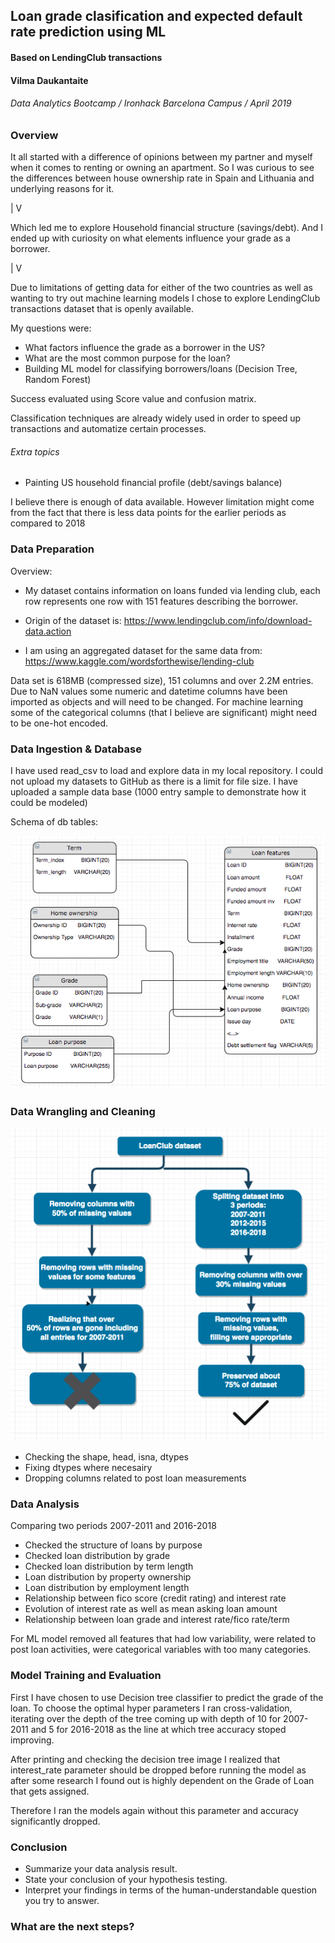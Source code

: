 ## Loan grade clasification and expected default rate prediction using ML
#### Based on LendingClub transactions

#### Vilma Daukantaite
###### Data Analytics Bootcamp / Ironhack Barcelona Campus / April 2019

### Overview

It all started with a difference of opinions between my partner and myself when it comes to renting or owning an apartment. So I was curious to see the differences between house ownership rate in Spain and Lithuania and underlying reasons for it. 

  |
  V

Which led me to explore Household financial structure (savings/debt). And I ended up with curiosity on what elements influence your grade as a borrower. 

  |
  V


Due to limitations of getting data for either of the two countries as well as wanting to try out machine learning models I chose to explore LendingClub transactions dataset that is openly available. 


My questions were:

* What factors influence the grade as a borrower in the US?
* What are the most common purpose for the loan?
* Building ML model for classifying borrowers/loans (Decision Tree, Random Forest)

Success evaluated using Score value and confusion matrix.

Classification techniques are already widely used in order to speed up transactions and automatize certain processes. 


###### Extra topics

* Painting US household financial profile (debt/savings balance) 


I believe there is enough of data available. However limitation might come from the fact that there is less data points for the earlier periods as compared to 2018



### Data Preparation

Overview:
* My dataset contains information on loans funded via lending club, each row represents one row with 151 features describing the borrower.

* Origin of the dataset is:
https://www.lendingclub.com/info/download-data.action
* I am using an aggregated dataset for the same data from:
https://www.kaggle.com/wordsforthewise/lending-club

Data set is 618MB (compressed size), 151 columns and over 2.2M entries. Due to NaN values some numeric and datetime columns have been imported as objects and will need to be changed. For machine learning some of the categorical columns (that I believe are significant) might need to be one-hot encoded.


### Data Ingestion & Database


I have used read_csv to load and explore data in my local repository. I could not upload my datasets to GitHub as there is a limit for file size. I have uploaded a sample data base (1000 entry sample to demonstrate how it could be modeled)

Schema of db tables:

![alt text](https://github.com/VilmaDaukantaite/final_project/blob/master/DB_schema.png)

### Data Wrangling and Cleaning

![alt text](https://github.com/VilmaDaukantaite/final_project/blob/master/Data_cleaning.png)

* Checking the shape, head, isna, dtypes
* Fixing dtypes where necesairy
* Dropping columns related to post loan measurements 



### Data Analysis

Comparing two periods 2007-2011 and 2016-2018

* Checked the structure of loans by purpose
* Checked loan distribution by grade
* Checked loan distribution by term length
* Loan distribution by property ownership
* Loan distribution by employment length
* Relationship between fico score (credit rating) and interest rate
* Evolution of interest rate as well as mean asking loan amount
* Relationship between loan grade and interest rate/fico rate/term

For ML model removed all features that had low variability, were related to post loan activities, were categorical variables with too many categories.


### Model Training and Evaluation

First I have chosen to use Decision tree classifier to predict the grade of the loan. 
To choose the optimal hyper parameters I ran cross-validation, iterating over the depth of the tree coming up with depth of 10 for 2007-2011 and 5 for 2016-2018 as the line at which tree accuracy stoped improving.

After printing and checking the decision tree image I realized that interest_rate parameter should be dropped before running the model as after some research I found out is highly dependent on the Grade of Loan that gets assigned. 

Therefore I ran the models again without this parameter and accuracy significantly dropped.


### Conclusion
* Summarize your data analysis result.
* State your conclusion of your hypothesis testing.
* Interpret your findings in terms of the human-understandable question you try to answer.

### What are the next steps?
